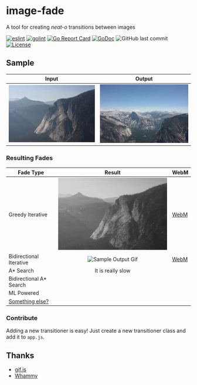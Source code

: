 # image-fade

A tool for creating *neat-o* transitions between images

[![eslint](https://github.com/aarich/image-fade/workflows/eslint/badge.svg)](https://github.com/aarich/image-fade/actions?query=workflow%3Aeslint)
[![golint](https://github.com/aarich/image-fade/workflows/golint/badge.svg)](https://github.com/aarich/image-fade/actions?query=workflow%3Agolint)
[![Go Report Card](https://goreportcard.com/badge/github.com/aarich/image-fade)](https://goreportcard.com/report/github.com/aarich/image-fade)
[![GoDoc](https://godoc.org/github.com/aarich/image-fade/cmd/image-fade?status.svg)](https://godoc.org/github.com/aarich/image-fade/cmd/image-fade)
![GitHub last commit](https://img.shields.io/github/last-commit/aarich/image-fade)
[![License](https://img.shields.io/github/license/aarich/image-fade)](https://github.com/aarich/image-fade/blob/master/LICENSE)

## Sample

| Input     | Output  |
| ---       | --- |
| ![Input](/images/t1.jpg) | ![Output](/images/t2.jpg) |

### Resulting Fades

| Fade Type | Result | WebM |
| ---       |:---:| --- |
| Greedy Iterative | ![Sample Output Gif](/samples/sample1.gif) | [WebM](https://github.mrarich.com/samples/sample1.webm) |
| Bidirectional Iterative | ![Sample Output Gif](/samples/bd1.gif) | [WebM](https://github.mrarich.com/samples/bd1.webm) |
| A* Search | It is really slow | |
| Bidirectional A* Search |  | |
| ML Powered |  | |
| [Something else?](https://github.com/aarich/image-fade/fork) |  | |

### Contribute

Adding a new transitioner is easy! Just create a new transitioner class and add it to `app.js`.

## Thanks

* [gif.js](https://github.com/jnordberg/gif.js)
* [Whammy](https://github.com/antimatter15/whammy)
